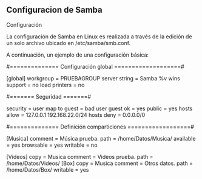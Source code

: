 ## Configuracion de Samba

Configuración

La configuración de Samba en Linux es realizada a través de la edición de un solo archivo ubicado en /etc/samba/smb.conf. 

A continuación, un ejemplo de una configuración básica:

#============== Configuración global ===================#

[global] workgroup = PRUEBAGROUP
server string = Samba %v
wins support = no
load printers = no


#======= Seguridad =======#

security = user
map to guest = bad user
guest ok = yes
public = yes
hosts allow = 127.0.0.1 192.168.22.0/24
hosts deny = 0.0.0.0/0


#============== Definición comparticiones ==================#

[Musica] comment = Música prueba.
path = /home/Datos/Musica/
available = yes
browsable = yes
writable = no


[Videos] copy = Musica
comment = Videos prueba.
path = /home/Datos/Videos/
[Box] copy = Musica
comment = Otros datos.
path = /home/Datos/Box/
writable = yes
